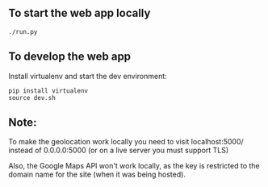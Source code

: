 ## To start the web app locally
    ./run.py

## To develop the web app
Install virtualenv and start the dev environment:

    pip install virtualenv
    source dev.sh

## Note:
To make the geolocation work locally you need to visit localhost:5000/ instead of 0.0.0.0:5000 (or on a live server you must support TLS)

Also, the Google Maps API won't work locally, as the key is restricted to the domain name for the site (when it was being hosted).
